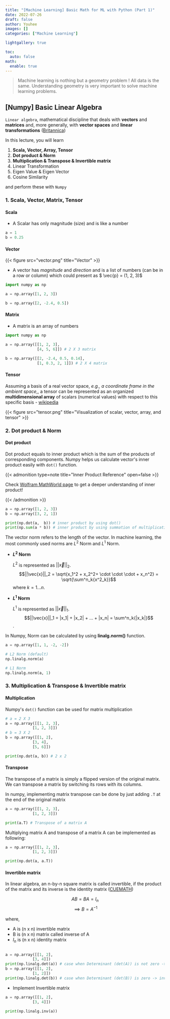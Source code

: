```yaml
---
title: "[Machine Learning] Basic Math for ML with Python (Part 1)"
date: 2022-07-26
draft: false
author: Youhee
images: []
categories: ["Machine Learning"]

lightgallery: true

toc:
  auto: false
math:
  enable: true
---
```

> Machine learning is nothing but a geometry problem ! All data is the same. Understanding geometry is very important to solve machine learning problems. 

## [Numpy] Basic Linear Algebra

`Linear algebra`, mathematical discipline that deals with **vectors** and **matrices** and, more generally, with **vector spaces** and **linear transformations**  ([Britannica](https://www.britannica.com/science/linear-algebra))


In this lecture, you will learn 

1. **Scala, Vector, Array, Tensor**
2. **Dot product & Norm**
3. **Multiplication & Transpose & Invertible matrix**
4. Linear Transformation 
5. Eigen Value & Eigen Vector 
6. Cosine Similarity 


and perform these with `Numpy`

### 1. Scala, Vector, Matrix, Tensor 

#### Scala

- A Scalar has only magnitude (size) and is like a number 

```python
a = 1
b = 0.25
```

#### Vector

{{< figure src="vector.png" title="Vector" >}}

- A vector has *magnitude* and *direction* and is a list of numbers (can be in a row or column) which could present as $ \vec{p} = (1, 2, 3)$


```python
import numpy as np 

a = np.array([1, 2, 3])

b = np.array([2, -2.4, 0.5])
```

#### Matrix
- A matrix is an array of numbers

```python
import numpy as np 

a = np.array([[1, 2, 3], 
              [4, 5, 6]]) # 2 X 3 matrix

b = np.array([[2, -2.4, 0.5, 0.14], 
              [1, 0.3, 2, 1]]) # 2 X 4 matrix
```

#### Tensor
Assuming a basis of a real vector space, *e.g., a coordinate frame in the ambient space*,, a tensor can be represented as an organized **multidimensional array** of scalars (numerical values) with respect to this specific basis - [wikipedia](https://en.wikipedia.org/wiki/Tensor)


{{< figure src="tensor.png" title="Visualization of scalar, vector, array, and tensor" >}}


### 2. Dot product & Norm

#### Dot product

Dot product equals to inner product which is the sum of the products of corresponding components. Numpy helps us calculate vector's inner product easily with `dot()` function. 


{{< admonition type=note title="Inner Product Reference" open=false >}}


Check [Wolfram MathWorld page](https://mathworld.wolfram.com/InnerProduct.html) to get a deeper understanding of inner product! 

{{< /admonition >}}




```python 
a = np.array([1, 2, 3])
b = np.array([3, 2, 1])

print(np.dot(a,  b)) # inner product by using dot() 
print(np.sum(a * b)) # inner product by using summation of multiplication
```

The vector norm refers to the length of the vector. In machine learning, the most commonly used norms are $L^2$ Norm and $L^1$ Norm. 

* **$L^2$ Norm**

  $L^2$ is represented as $||\vec{x}||_2$.
  $$||\vec{x}||_2 = \sqrt{x_1^2 + x_2^2+ \cdot \cdot \cdot + x_n^2}  = \sqrt{\sum^n_k{x^2_k}}$$ where $k = 1...n$. 


* **$L^1$ Norm**

  $L^1$ is represented as $||\vec{x}||_1$.
  $$||\vec{x}||_1 = |x_1| + |x_2| + ... + |x_n| = \sum^n_k{|x_k|}$$. 

In Numpy, Norm can be calculated by using **linalg.norm()** function. 

```python 
a = np.array([1, 1, -2, -2])

# L2 Norm (default)
np.linalg.norm(a) 

# L1 Norm 
np.linalg.norm(a, 1)
```
### 3. Multiplication & Transpose & Invertible matrix

#### Multiplication

Numpy's `dot()` function can be used for matrix multiplication 

```python 
# a = 2 X 3
a = np.array([[1, 2, 3], 
            [1, 2, 3]])
# b = 3 X 2 
b = np.array([[1, 2],
            [3, 4], 
            [5, 6]])

print(np.dot(a, b)) # 2 x 2

```   

#### Transpose

The transpose of a matrix is simply a flipped version of the original matrix. We can transpose a matrix by switching its rows with its columns. 

In numpy, implementing matrix transpose can be done by just adding `.T` at the end of the original matrix 

```python 
a = np.array([[1, 2, 3], 
            [1, 2, 3]])

print(a.T) # Transpose of a matrix A
```

Multiplying  matrix A and transpose of a matrix A can be implemented as following:
```python 
a = np.array([[1, 2, 3], 
            [1, 2, 3]])

print(np.dot(a, a.T)) 
```
#### Invertible matrix

In linear algebra, an n-by-n square matrix is called invertible, if the product of the matrix and its inverse is the identity matrix ([CUEMATH](https://www.cuemath.com/algebra/invertible-matrix/))

$$ AB = BA = I_n$$
$$\implies B = A^{-1}$$

where, 
* A is (n x n) invertible matrix
* B is (n x n) matrix called inverse of A
* $I_n$ is (n x n) identity matrix

```python 

a = np.array([[1, 2], 
            [3, 4]])
print(np.linalg.det(a)) # case when Determinant (det(A)) is not zero -> invertible matrix exists
b = np.array([[1, 2], 
            [1, 2]])
print(np.linalg.det(b)) # case when Determinant (det(B)) is zero -> invertible matrix doesn't exist

```

* Implement Invertible matrix
```python 
a = np.array([[1, 2], 
            [3, 4]])

print(np.linalg.inv(a))
```

